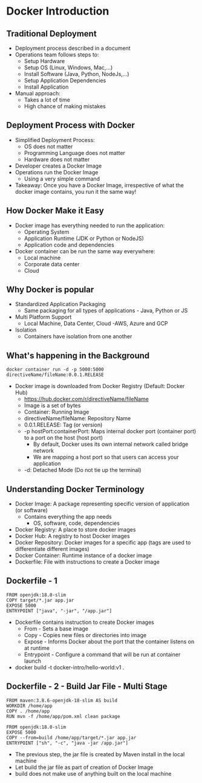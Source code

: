 # Docker Introduction

## Traditional Deployment
  * Deployment process described in a document
  * Operations team follows steps to:
    * Setup Hardware
    * Setup OS (Linux, Windows, Mac,...)
    * Install Software (Java, Python, NodeJs,...)
    * Setup Application Dependencies
    * Install Application
  * Manual approach:
    * Takes a lot of time
    * High chance of making mistakes

## Deployment Process with Docker
  * Simplified Deployment Process:
    * OS does not matter
    * Programming Language does not matter
    * Hardware does not matter
  * Developer creates a Docker Image
  * Operations run the Docker Image
    * Using a very simple command
  * Takeaway: Once you have a Docker Image, irrespective of what the docker image contains, you run it the same way!
  
## How Docker Make it Easy
  * Docker image has everything needed to run the application:
    * Operating System
    * Application Runtime (JDK or Python or NodeJS)
    * Application code and dependencies
  * Docker container can be run the same way everywhere:
    * Local machine
    * Corporate data center
    * Cloud

## Why Docker is popular
  * Standardized Application Packaging
    * Same packaging for all types of applications - Java, Python or JS
  * Multi Platform Support 
    * Local Machine, Data Center, Cloud -AWS, Azure and GCP
  * Isolation
    * Containers have isolation from one another

## What's happening in the Background
 `docker container run -d -p 5000:5000 directiveName/fileName:0.0.1.RELEASE`
 * Docker image is downloaded from Docker Registry (Default: Docker Hub)
   * https://hub.docker.com/r/directiveName/fileName
   * Image is a set of bytes
   * Container: Running Image
   * directiveName/fileName: Repository Name
   * 0.0.1.RELEASE: Tag (or version)
   * -p hostPort:containerPort: Maps internal docker port (container port) to a port on the host (host port)
     * By default, Docker uses its own internal network called bridge network
     * We are mapping a host port so that users can access your application
   * -d: Detached Mode (Do not tie up the terminal)

## Understanding Docker Terminology
  * Docker Image: A package representing specific version of application (or software)
    * Contains everything the app needs
      * OS, software, code, dependencies
  * Docker Registry: A place to store docker images
  * Docker Hub: A registry to host Docker images
  * Docker Repository: Docker images for a specific app (tags are used to differentiate different images)
  * Docker Container: Runtime instance of a docker image
  * Dockerfile: File with instructions to create a Docker image

## Dockerfile - 1 
`FROM openjdk:18.0-slim`  
`COPY target/*.jar app.jar`  
`EXPOSE 5000`  
`ENTRYPOINT ["java", "-jar", "/app.jar"]`
  * Dockerfile contains instruction to create Docker images
    * From - Sets a base image
    * Copy - Copies new files or directories into image
    * Expose - Informs Docker about the port that the container listens on at runtime
    * Entrypoint - Configure a command that will be run at container launch
  * docker build -t docker-intro/hello-world:v1 .

## Dockerfile - 2 - Build Jar File - Multi Stage
`FROM maven:3.8.6-openjdk-18-slim AS build`   
`WORKDIR /home/app`  
`COPY . /home/app`  
`RUN mvn -f /home/app/pom.xml clean package`  

`FROM openjdk:18.0-slim`  
`EXPOSE 5000`  
`COPY --from=build /home/app/target/*.jar app.jar`  
`ENTRYPOINT ["sh", "-c", "java -jar /app.jar"]`   

  * The previous step, the jar file is created by Maven install in the local machine
  * Let build the jar file as part of creation of Docker Image
  * build does not make use of anything built on the local machine